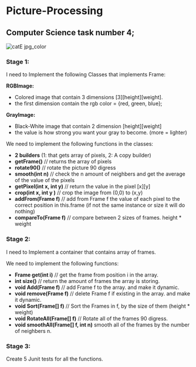 # Picture-Processing
## Computer Science task number 4;

![catE jpg_color](https://user-images.githubusercontent.com/62290677/121736567-67645800-cb00-11eb-9bb7-7a8070a06285.jpg)

### Stage 1:

I need to Implement the following Classes that implements Frame:

**RGBImage:**<ul>
	<li> Colored image that contain 3 dimensions [3][height][weight].</li>
	<li> the first dimension contain the rgb color = {red, green, blue};</li>
</ul>

**GrayImage:**<ul>
	<li> Black-White image that contain 2 dimension [height][weight] </li>
	<li> the value is how strong you want your gray to become. (more = lighter) </li>
</ul>	

We need to implement the following functions in the classes:
<ul>
	<li><b>2 builders</b> (1: that gets array of pixels, 2: A copy builder)</li>
	<li><b>getFrame()</b> // returns the array of pixels</li>
	<li><b>rotate90()</b> // rotate the picture 90 digress</li>
	<li><b>smooth(int n)</b> // check the n amount of neighbers and get the average of the value of the pixels</li>
	<li><b>getPixel(int x, int y)</b> // return the value in the pixel [x][y]</li>
	<li><b>crop(int x, int y )</b> // crop the image from (0,0) to (x,y)</li>
	<li><b>addFrom(Frame f)</b> // add from Frame f the value of each pixel to the correct position in this.frame (if not the same instance or size it will do nothing)</li>
	<li><b>compareTo(Frame f)</b> // compare between 2 sizes of frames. height * weight</li>
</ul>	

### Stage 2:

I need to Implement a container that contains array of frames.

We need to implement the following functions:
<ul>
	<li><b>Frame get(int i)</b> // get the frame from position i in the array.</li></li>
	<li><b>int size()</b> // return the amount of frames the array is storing.</li>
	<li><b>void Add(Frame f)</b> // add Frame f to the array. and make it dynamic.</li>
	<li><b>void remove(Frame f)</b> // delete Frame f if existing in the array. and make it dynamic.</li>
	<li><b>void Sort(Frame[] f)</b> // Sort the Frames in f, by the size of them (height * weight)</li>
	<li><b>void RotateAll(Frame[] f)</b> // Rotate all of the frames 90 digress.</li>
	<li><b>void smoothAll(Frame[] f, int n)</b> smooth all of the frames by the number of neighbers n.</li>
</ul>

### Stage 3:

Create 5 Junit tests for all the functions.
